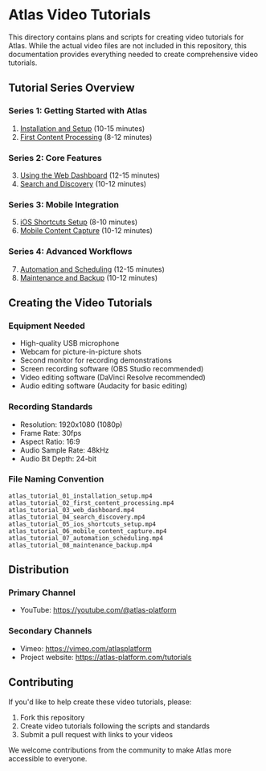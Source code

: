 # Atlas Video Tutorials

This directory contains plans and scripts for creating video tutorials for Atlas. While the actual video files are not included in this repository, this documentation provides everything needed to create comprehensive video tutorials.

## Tutorial Series Overview

### Series 1: Getting Started with Atlas
1. [Installation and Setup](TUTORIAL_01_INSTALLATION_SCRIPT.md) (10-15 minutes)
2. [First Content Processing](TUTORIAL_02_FIRST_CONTENT_PROCESSING_SCRIPT.md) (8-12 minutes)

### Series 2: Core Features
3. [Using the Web Dashboard](TUTORIAL_03_WEB_DASHBOARD_SCRIPT.md) (12-15 minutes)
4. [Search and Discovery](TUTORIAL_04_SEARCH_DISCOVERY_SCRIPT.md) (10-12 minutes)

### Series 3: Mobile Integration
5. [iOS Shortcuts Setup](TUTORIAL_05_IOS_SHORTCUTS_SCRIPT.md) (8-10 minutes)
6. [Mobile Content Capture](TUTORIAL_06_MOBILE_CONTENT_CAPTURE_SCRIPT.md) (10-12 minutes)

### Series 4: Advanced Workflows
7. [Automation and Scheduling](TUTORIAL_07_AUTOMATION_SCHEDULING_SCRIPT.md) (12-15 minutes)
8. [Maintenance and Backup](TUTORIAL_08_MAINTENANCE_BACKUP_SCRIPT.md) (10-12 minutes)

## Creating the Video Tutorials

### Equipment Needed
- High-quality USB microphone
- Webcam for picture-in-picture shots
- Second monitor for recording demonstrations
- Screen recording software (OBS Studio recommended)
- Video editing software (DaVinci Resolve recommended)
- Audio editing software (Audacity for basic editing)

### Recording Standards
- Resolution: 1920x1080 (1080p)
- Frame Rate: 30fps
- Aspect Ratio: 16:9
- Audio Sample Rate: 48kHz
- Audio Bit Depth: 24-bit

### File Naming Convention
```
atlas_tutorial_01_installation_setup.mp4
atlas_tutorial_02_first_content_processing.mp4
atlas_tutorial_03_web_dashboard.mp4
atlas_tutorial_04_search_discovery.mp4
atlas_tutorial_05_ios_shortcuts_setup.mp4
atlas_tutorial_06_mobile_content_capture.mp4
atlas_tutorial_07_automation_scheduling.mp4
atlas_tutorial_08_maintenance_backup.mp4
```

## Distribution

### Primary Channel
- YouTube: https://youtube.com/@atlas-platform

### Secondary Channels
- Vimeo: https://vimeo.com/atlasplatform
- Project website: https://atlas-platform.com/tutorials

## Contributing

If you'd like to help create these video tutorials, please:
1. Fork this repository
2. Create video tutorials following the scripts and standards
3. Submit a pull request with links to your videos

We welcome contributions from the community to make Atlas more accessible to everyone.